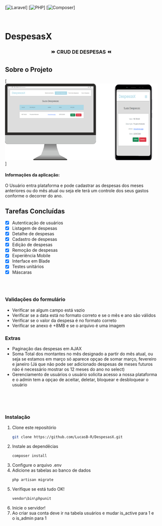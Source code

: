 [![Laravel][laravel-shield]]
[![PHP][php-shield]]
[![Composer][composer-shield]]



<br />

# DespesasX

  <h3 align="center">⏩ CRUD DE DESPESAS ⏪</h3>

</p>







## Sobre o Projeto

[![Screenshot][Screenshot]]

#### Informações da aplicação: 
O Usuário entra plataforma e pode cadastrar as despesas 
dos meses anteriores ou do mês atual ou seja ele terá um controle dos seus gastos conforme o decorrer do ano.

## Tarefas Concluídas

- [x] Autenticação de usuários
- [x] Listagem de despesas
- [x] Detalhe de despesas
- [x] Cadastro de despesas
- [x] Edição de despesas
- [x] Remoção de despesas
- [x] Experiência Mobile
- [x] Interface em Blade
- [x] Testes unitários
- [x] Máscaras

<br />
<br />

### Validações do formulário

* Verificar se algum campo está vazio
* Verificar se a data está no formato correto e se o mês e ano são válidos
* Verificar se o valor da despesa é no formato correto
* Verificar se anexo é +8MB e se o arquivo é uma imagem

### Extras

* Paginação das despesas em AJAX
* Soma Total dos montantes no mês designado a partir do mês atual, ou seja 
se estamos em março só aparece opçao de somar março, fevereiro e janeiro
(Já que não pode ser adicionado despesas de meses futuros não é necessário mostrar os 12 meses do ano no select)
* Gerenciamento de usuários o usuário solicita acesso a nossa plataforma e o admin tem a opçao de aceitar, deletar, bloquear e desbloquear o usuário 

<br />
<br />

<br />

### Instalação

1. Clone este repositório
   ```sh
   git clone https://github.com/LucasB-R/DespesasX.git
   ```
2. Instale as dependêcias
   ```sh
   composer install
   ```
3. Configure o arquivo .env
4. Adicione as tabelas ao banco de dados
   ```sh
   php artisan migrate
   ```
5. Verifique se está tudo OK!
   ```sh
   vendor\bin\phpunit
   ```
6. Inicie o servidor!
7. Ao criar sua conta deve ir na tabela usuários e mudar is_active para 1 e o is_admin para 1








[laravel-shield]: https://img.shields.io/badge/Laravel-v8.33.1-red
[composer-shield]: https://img.shields.io/badge/Composer-v2.0.9-red
[php-shield]: https://img.shields.io/badge/PHP-v8.0.2-red
[Screenshot]: /screenshots/screenshot.png

